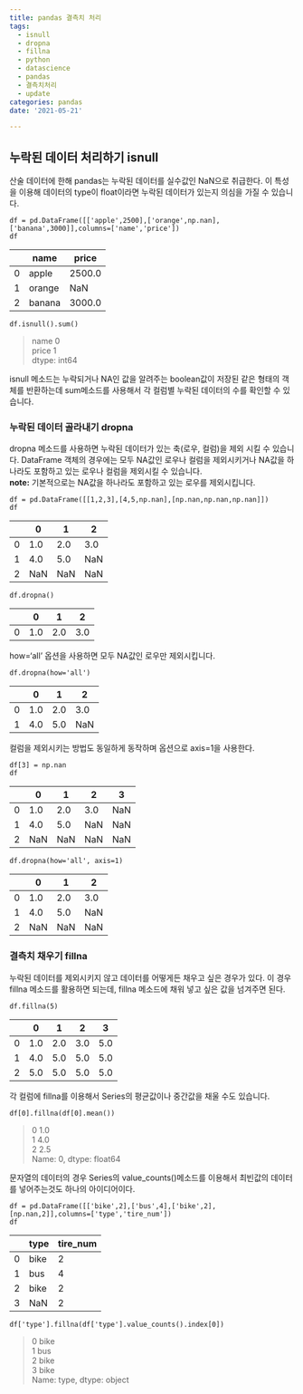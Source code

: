 ```yaml
---
title: pandas 결측치 처리
tags: 
  - isnull
  - dropna
  - fillna
  - python
  - datascience
  - pandas
  - 결측치처리
  - update
categories: pandas
date: '2021-05-21'

---
```


<h2 id="누락된-데이터-처리하기-isnull">누락된 데이터 처리하기 isnull</h2>
<p>산술 데이터에 한해 pandas는 누락된 데이터를 실수값인 NaN으로 취급한다. 이 특성을 이용해 데이터의 type이 float이라면 누락된 데이터가 있는지 의심을 가질 수 있습니다.</p>
<pre class=" language-python"><code class="prism  language-python">df <span class="token operator">=</span> pd<span class="token punctuation">.</span>DataFrame<span class="token punctuation">(</span><span class="token punctuation">[</span><span class="token punctuation">[</span><span class="token string">'apple'</span><span class="token punctuation">,</span><span class="token number">2500</span><span class="token punctuation">]</span><span class="token punctuation">,</span><span class="token punctuation">[</span><span class="token string">'orange'</span><span class="token punctuation">,</span>np<span class="token punctuation">.</span>nan<span class="token punctuation">]</span><span class="token punctuation">,</span><span class="token punctuation">[</span><span class="token string">'banana'</span><span class="token punctuation">,</span><span class="token number">3000</span><span class="token punctuation">]</span><span class="token punctuation">]</span><span class="token punctuation">,</span>columns<span class="token operator">=</span><span class="token punctuation">[</span><span class="token string">'name'</span><span class="token punctuation">,</span><span class="token string">'price'</span><span class="token punctuation">]</span><span class="token punctuation">)</span>
df
</code></pre>

<table>
<thead>
<tr>
<th></th>
<th>name</th>
<th>price</th>
</tr>
</thead>
<tbody>
<tr>
<td>0</td>
<td>apple</td>
<td>2500.0</td>
</tr>
<tr>
<td>1</td>
<td>orange</td>
<td>NaN</td>
</tr>
<tr>
<td>2</td>
<td>banana</td>
<td>3000.0</td>
</tr>
</tbody>
</table><pre class=" language-python"><code class="prism  language-python">df<span class="token punctuation">.</span>isnull<span class="token punctuation">(</span><span class="token punctuation">)</span><span class="token punctuation">.</span><span class="token builtin">sum</span><span class="token punctuation">(</span><span class="token punctuation">)</span>
</code></pre>
<blockquote>
<p>name 0<br>
price 1<br>
dtype: int64</p>
</blockquote>
<p>isnull 메소드는 누락되거나 NA인 값을 알려주는 boolean값이 저장된 같은 형태의 객체를 반환하는데 sum메소드를 사용해서 각 컬럼별 누락된 데이터의 수를 확인할 수 있습니다.</p>
<h3 id="누락된-데이터-골라내기-dropna">누락된 데이터 골라내기 dropna</h3>
<p>dropna 메소드를 사용하면 누락된 데이터가 있는 축(로우, 컬럼)을 제외 시킬 수 있습니다. DataFrame 객체의 경우에는 모두 NA값인 로우나 컬럼을 제외시키거나 NA값을 하나라도 포함하고 있는 로우나 컬럼을 제외시킬 수 있습니다.<br>
<strong>note:</strong> 기본적으로는 NA값을 하나라도 포함하고 있는 로우를 제외시킵니다.</p>
<pre class=" language-python"><code class="prism  language-python">df <span class="token operator">=</span> pd<span class="token punctuation">.</span>DataFrame<span class="token punctuation">(</span><span class="token punctuation">[</span><span class="token punctuation">[</span><span class="token number">1</span><span class="token punctuation">,</span><span class="token number">2</span><span class="token punctuation">,</span><span class="token number">3</span><span class="token punctuation">]</span><span class="token punctuation">,</span><span class="token punctuation">[</span><span class="token number">4</span><span class="token punctuation">,</span><span class="token number">5</span><span class="token punctuation">,</span>np<span class="token punctuation">.</span>nan<span class="token punctuation">]</span><span class="token punctuation">,</span><span class="token punctuation">[</span>np<span class="token punctuation">.</span>nan<span class="token punctuation">,</span>np<span class="token punctuation">.</span>nan<span class="token punctuation">,</span>np<span class="token punctuation">.</span>nan<span class="token punctuation">]</span><span class="token punctuation">]</span><span class="token punctuation">)</span>
df
</code></pre>

<table>
<thead>
<tr>
<th></th>
<th>0</th>
<th>1</th>
<th>2</th>
</tr>
</thead>
<tbody>
<tr>
<td>0</td>
<td>1.0</td>
<td>2.0</td>
<td>3.0</td>
</tr>
<tr>
<td>1</td>
<td>4.0</td>
<td>5.0</td>
<td>NaN</td>
</tr>
<tr>
<td>2</td>
<td>NaN</td>
<td>NaN</td>
<td>NaN</td>
</tr>
</tbody>
</table><pre class=" language-python"><code class="prism  language-python">df<span class="token punctuation">.</span>dropna<span class="token punctuation">(</span><span class="token punctuation">)</span>
</code></pre>

<table>
<thead>
<tr>
<th></th>
<th>0</th>
<th>1</th>
<th>2</th>
</tr>
</thead>
<tbody>
<tr>
<td>0</td>
<td>1.0</td>
<td>2.0</td>
<td>3.0</td>
</tr>
</tbody>
</table><p>how=‘all’ 옵션을 사용하면 모두 NA값인 로우만 제외시킵니다.</p>
<pre class=" language-python"><code class="prism  language-python">df<span class="token punctuation">.</span>dropna<span class="token punctuation">(</span>how<span class="token operator">=</span><span class="token string">'all'</span><span class="token punctuation">)</span>
</code></pre>

<table>
<thead>
<tr>
<th></th>
<th>0</th>
<th>1</th>
<th>2</th>
</tr>
</thead>
<tbody>
<tr>
<td>0</td>
<td>1.0</td>
<td>2.0</td>
<td>3.0</td>
</tr>
<tr>
<td>1</td>
<td>4.0</td>
<td>5.0</td>
<td>NaN</td>
</tr>
</tbody>
</table><p>컬럼을 제외시키는 방법도 동일하게 동작하며 옵션으로 axis=1을 사용한다.</p>
<pre class=" language-python"><code class="prism  language-python">df<span class="token punctuation">[</span><span class="token number">3</span><span class="token punctuation">]</span> <span class="token operator">=</span> np<span class="token punctuation">.</span>nan
df
</code></pre>

<table>
<thead>
<tr>
<th></th>
<th>0</th>
<th>1</th>
<th>2</th>
<th>3</th>
</tr>
</thead>
<tbody>
<tr>
<td>0</td>
<td>1.0</td>
<td>2.0</td>
<td>3.0</td>
<td>NaN</td>
</tr>
<tr>
<td>1</td>
<td>4.0</td>
<td>5.0</td>
<td>NaN</td>
<td>NaN</td>
</tr>
<tr>
<td>2</td>
<td>NaN</td>
<td>NaN</td>
<td>NaN</td>
<td>NaN</td>
</tr>
</tbody>
</table><pre class=" language-python"><code class="prism  language-python">df<span class="token punctuation">.</span>dropna<span class="token punctuation">(</span>how<span class="token operator">=</span><span class="token string">'all'</span><span class="token punctuation">,</span> axis<span class="token operator">=</span><span class="token number">1</span><span class="token punctuation">)</span>
</code></pre>

<table>
<thead>
<tr>
<th></th>
<th>0</th>
<th>1</th>
<th>2</th>
</tr>
</thead>
<tbody>
<tr>
<td>0</td>
<td>1.0</td>
<td>2.0</td>
<td>3.0</td>
</tr>
<tr>
<td>1</td>
<td>4.0</td>
<td>5.0</td>
<td>NaN</td>
</tr>
<tr>
<td>2</td>
<td>NaN</td>
<td>NaN</td>
<td>NaN</td>
</tr>
</tbody>
</table><h3 id="결측치-채우기-fillna">결측치 채우기 fillna</h3>
<p>누락된 데이터를 제외시키지 않고 데이터를 어떻게든 채우고 싶은 경우가 있다. 이 경우 fillna 메소드를 활용하면 되는데, fillna 메소드에 채워 넣고 싶은 값을 넘겨주면 된다.</p>
<pre class=" language-python"><code class="prism  language-python">df<span class="token punctuation">.</span>fillna<span class="token punctuation">(</span><span class="token number">5</span><span class="token punctuation">)</span>
</code></pre>

<table>
<thead>
<tr>
<th></th>
<th>0</th>
<th>1</th>
<th>2</th>
<th>3</th>
</tr>
</thead>
<tbody>
<tr>
<td>0</td>
<td>1.0</td>
<td>2.0</td>
<td>3.0</td>
<td>5.0</td>
</tr>
<tr>
<td>1</td>
<td>4.0</td>
<td>5.0</td>
<td>5.0</td>
<td>5.0</td>
</tr>
<tr>
<td>2</td>
<td>5.0</td>
<td>5.0</td>
<td>5.0</td>
<td>5.0</td>
</tr>
</tbody>
</table><p>각 컬럼에 fillna를 이용해서 Series의 평균값이나 중간값을 채울 수도 있습니다.</p>
<pre class=" language-python"><code class="prism  language-python">df<span class="token punctuation">[</span><span class="token number">0</span><span class="token punctuation">]</span><span class="token punctuation">.</span>fillna<span class="token punctuation">(</span>df<span class="token punctuation">[</span><span class="token number">0</span><span class="token punctuation">]</span><span class="token punctuation">.</span>mean<span class="token punctuation">(</span><span class="token punctuation">)</span><span class="token punctuation">)</span>
</code></pre>
<blockquote>
<p>0    1.0<br>
1    4.0<br>
2    2.5<br>
Name: 0, dtype: float64</p>
</blockquote>
<p>문자열의 데이터의 경우 Series의 value_counts()메소드를 이용해서 최빈값의 데이터를 넣어주는것도 하나의 아이디어이다.</p>
<pre class=" language-python"><code class="prism  language-python">df <span class="token operator">=</span> pd<span class="token punctuation">.</span>DataFrame<span class="token punctuation">(</span><span class="token punctuation">[</span><span class="token punctuation">[</span><span class="token string">'bike'</span><span class="token punctuation">,</span><span class="token number">2</span><span class="token punctuation">]</span><span class="token punctuation">,</span><span class="token punctuation">[</span><span class="token string">'bus'</span><span class="token punctuation">,</span><span class="token number">4</span><span class="token punctuation">]</span><span class="token punctuation">,</span><span class="token punctuation">[</span><span class="token string">'bike'</span><span class="token punctuation">,</span><span class="token number">2</span><span class="token punctuation">]</span><span class="token punctuation">,</span><span class="token punctuation">[</span>np<span class="token punctuation">.</span>nan<span class="token punctuation">,</span><span class="token number">2</span><span class="token punctuation">]</span><span class="token punctuation">]</span><span class="token punctuation">,</span>columns<span class="token operator">=</span><span class="token punctuation">[</span><span class="token string">'type'</span><span class="token punctuation">,</span><span class="token string">'tire_num'</span><span class="token punctuation">]</span><span class="token punctuation">)</span>
df
</code></pre>

<table>
<thead>
<tr>
<th></th>
<th>type</th>
<th>tire_num</th>
</tr>
</thead>
<tbody>
<tr>
<td>0</td>
<td>bike</td>
<td>2</td>
</tr>
<tr>
<td>1</td>
<td>bus</td>
<td>4</td>
</tr>
<tr>
<td>2</td>
<td>bike</td>
<td>2</td>
</tr>
<tr>
<td>3</td>
<td>NaN</td>
<td>2</td>
</tr>
</tbody>
</table><pre class=" language-python"><code class="prism  language-python">df<span class="token punctuation">[</span><span class="token string">'type'</span><span class="token punctuation">]</span><span class="token punctuation">.</span>fillna<span class="token punctuation">(</span>df<span class="token punctuation">[</span><span class="token string">'type'</span><span class="token punctuation">]</span><span class="token punctuation">.</span>value_counts<span class="token punctuation">(</span><span class="token punctuation">)</span><span class="token punctuation">.</span>index<span class="token punctuation">[</span><span class="token number">0</span><span class="token punctuation">]</span><span class="token punctuation">)</span>
</code></pre>
<blockquote>
<p>0    bike<br>
1     bus<br>
2    bike<br>
3    bike<br>
Name: type, dtype: object</p>
</blockquote>

